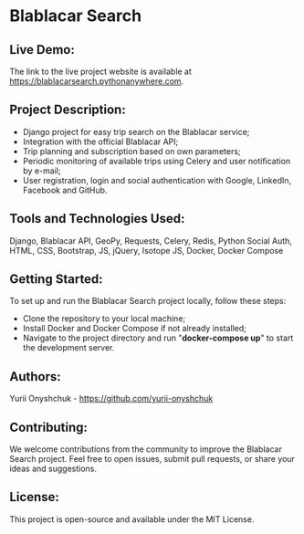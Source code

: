 # Blablacar Search

## Live Demo:
The link to the live project website is available at https://blablacarsearch.pythonanywhere.com.

## Project Description:
- Django project for easy trip search on the Blablacar service;
- Integration with the official Blablacar API;
- Trip planning and subscription based on own parameters;
- Periodic monitoring of available trips using Celery and user notification by e-mail;
- User registration, login and social authentication with Google, LinkedIn, Facebook and GitHub.

## Tools and Technologies Used: 
Django, Blablacar API, GeoPy, Requests, Celery, Redis, Python Social Auth, HTML, CSS, Bootstrap, JS, jQuery, Isotope JS, Docker, Docker Compose

## Getting Started:
To set up and run the Blablacar Search project locally, follow these steps:
- Clone the repository to your local machine;
- Install Docker and Docker Compose if not already installed;
- Navigate to the project directory and run "**docker-compose up**" to start the development server.

## Authors:
Yurii Onyshchuk - https://github.com/yurii-onyshchuk

## Contributing:
We welcome contributions from the community to improve the Blablacar Search project. Feel free to open issues, submit pull requests, or share your ideas and suggestions.

## License:
This project is open-source and available under the MIT License.